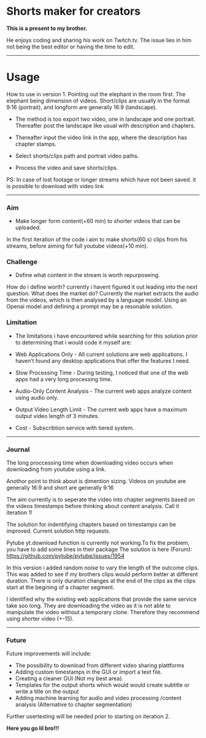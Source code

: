 # Shorts maker for creators

**This is a present to my brother.**

He enjoys coding and sharing his work on Twitch.tv. The issue lies in him not being the best editor or having the time to edit.

---

# Usage

How to use in version 1. Pointing out the elephant in the room first. The elephant being dimension of videos. Short/clips are usually in the format 9:16 (portrait), and longform are generally 16:9 (landscape).

- The method is too export two video, one in landscape and one portrait. Thereafter post the landscape like usual with description and chapters.

- Thereafter input the video link in the app, where the description has chapter stamps.

- Select shorts/clips path and portrait video paths. 

- Process the video and save shorts/clips.

PS: In case of lost footage or longer streams which have not been saved. it is possible to download with video link

---

### Aim 

 - Make longer form content(+60 min) to shorter videos that can be uploaded.

In the first iteration of the code i aim to make shorts(60 s) clips from his streams, before aiming for full youtube videos(+10 min).

### Challenge

 - Define what content in the stream is worth repurposeing.

How do i define worth? currently i havent figured it out leading into the next question. 
What does the market do? Currently the market extracts the audio from the videos, which is then analysed by a language model.
Using an Openai model and defining a prompt may be a resonable solution.


### Limitation
- The limitations i have encountered while searching for this solution prior to determining that i would code it myself are:

- Web Applications Only - All current solutions are web applications. I haven’t found any desktop applications that offer the features I need.
- Slow Processing Time - During testing, I noticed that one of the web apps had a very long processing time.
- Audio-Only Content Analysis - The current web apps analyze content using audio only.
- Output Video Length Limit - The current web apps have a maximum output video length of 3 minutes.
- Cost - Subscribtion service with tiered system.

---

### Journal 

The long proccessing time when downloading video occurs when downloading from youtube using a link.

Anothor point to think about is dimention sizing. Videos on youtube are generally 16:9 and short are generally 9:16
                  
The aim currently is to seperate the video into chapter segments based on the videos timestamps before thinking about content analysis. Call it iteration 1!

The solution for indentifying chapters based on timestamps can be improved. Current solution http requests.

Pytube yt.download function is currently not working.To fix the problem, you have to add some lines in their package
The solution is here (Forum): https://github.com/pytube/pytube/issues/1954

In this version i added random noise to vary the length of the outcome clips. This was added to see if my brothers clips would perform better at different duration. There is only duration changes at the end of the clips as the clips start at the begining of a chapter segment.

I identified why the existing web applications that provide the same service take soo long. They are downloading the video as it is not able to manipulate the video without a temporary clone.
Therefore they recommend using shorter video (+-15).

---

### Future

Future improvements will include:
- The possibility to download from different video sharing plattforms
- Adding custom timestamps in the GUI or import a text file.
- Creating a cleaner GUI (Not my best area).
- Templates for the output shorts which would would create subtitle or write a title on the output
- Adding machine learning for audio and video processing /content analysis (Alternative to chapter segmentation)

Further usertesting will be needed prior to starting on iteration 2.

**Here you go lil bro!!!**
